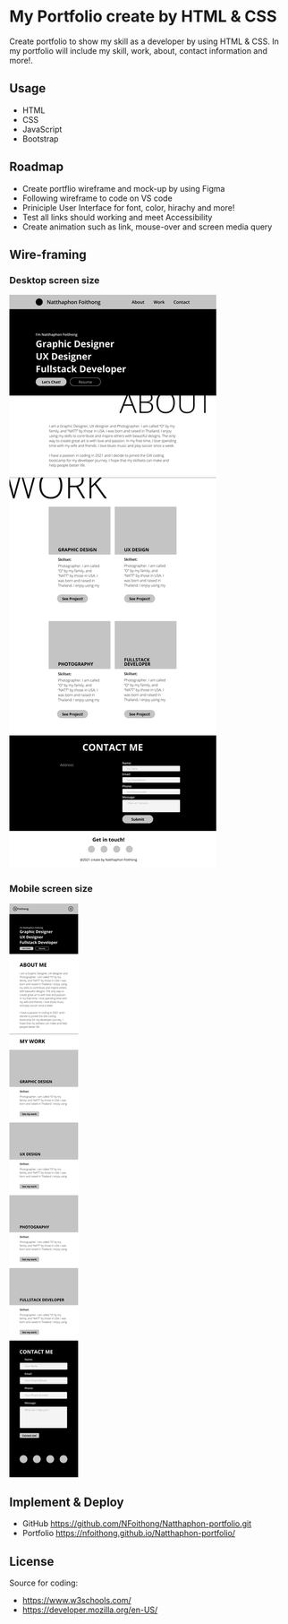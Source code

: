 # My Portfolio create by HTML & CSS

Create portfolio to show my skill as a developer by using HTML & CSS. In my portfolio will include my skill, work, about, contact information and more!. 

## Usage

- HTML
- CSS
- JavaScript
- Bootstrap

## Roadmap

- Create portflio wireframe and mock-up by using Figma
- Following wireframe to code on VS code
- Priniciple User Interface for font, color, hirachy and more!
- Test all links should working and meet Accessibility
- Create animation such as link, mouse-over and screen media query

## Wire-framing

### Desktop screen size

![Home page desktop size](https://github.com/NFoithong/Natthaphon-portfolio/blob/main/assets/image/Homepage-desktop-size.png?raw=true)

### Mobile screen size

![Home page mobile size](https://github.com/NFoithong/Natthaphon-portfolio/blob/main/assets/image/iPhone-13-Pro-Max-size.png?raw=true)

## Implement & Deploy
- GitHub https://github.com/NFoithong/Natthaphon-portfolio.git
- Portfolio https://nfoithong.github.io/Natthaphon-portfolio/

## License

Source for coding:
- https://www.w3schools.com/
- https://developer.mozilla.org/en-US/
